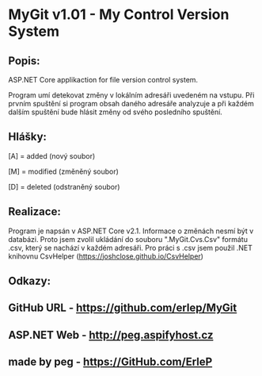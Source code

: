 # MyGit v1.01 - My Control Version System

## Popis:

ASP.NET Core applikaction for file version control system.

Program umí detekovat změny v lokálním adresáři uvedeném na vstupu.
Při prvním spuštění si program obsah daného adresáře analyzuje a při
každém dalším spuštění bude hlásit změny od svého posledního spuštění.

## Hlášky:

[A] = added (nový soubor)

[M] = modified (změněný soubor)

[D] = deleted (odstraněný soubor)

## Realizace:

Program je napsán v ASP.NET Core v2.1. Informace o změnách nesmí být v databázi. Proto jsem zvolil ukládání do souboru ".MyGit.Cvs.Csv" formátu .csv, který se nachází v každém adresáři. Pro práci s .csv jsem použil .NET knihovnu CsvHelper (https://joshclose.github.io/CsvHelper)

## Odkazy:

## GitHub URL - https://github.com/erlep/MyGit

## ASP.NET Web - http://peg.aspifyhost.cz

## made by peg - https://GitHub.com/ErleP
